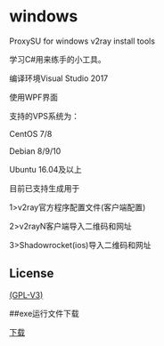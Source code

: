 # windows
ProxySU for windows v2ray install tools

学习C#用来练手的小工具。

编译环境Visual Studio 2017 

使用WPF界面

支持的VPS系统为：

CentOS 7/8 

Debian 8/9/10

Ubuntu 16.04及以上

目前已支持生成用于

1>v2ray官方程序配置文件(客户端配置)

2>v2rayN客户端导入二维码和网址

3>Shadowrocket(ios)导入二维码和网址

## License

[(GPL-V3)](https://raw.githubusercontent.com/proxysu/windows/master/LICENSE)

##exe运行文件下载

[下载](https://github.com/proxysu/windows/raw/master/ProxySU/bin/Release/Release.zip)
